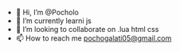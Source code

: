- 👋 Hi, I’m @Pocholo
- 🌱 I’m currently learni js
- 💞️ I’m looking to collaborate on  .lua html css
- 📫 How to reach me  pochogalati05@gmail.com


<!---
Pocholo10/Pocholo10 is a ✨ special ✨ repository because its `README.md` (this file) appears on your GitHub profile.
You can click the Preview link to take a look at your changes.
--->
